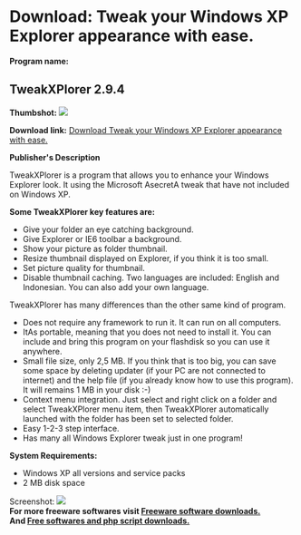 # Download: Tweak your Windows XP Explorer appearance with ease.

**Program name:**

## TweakXPlorer 2.9.4

  
**Thumbshot:** ![](http://www.freewarefiles.com/screenshot/tweakxplorer27_md.jpg)   
  
**Download link:** [Download Tweak your Windows XP Explorer appearance with ease.](http://freesoftwares.boysofts.com/TweakXPlorer_program_46937.html)  
  


**Publisher's Description**  
  


TweakXPlorer is a program that allows you to enhance your Windows Explorer look. It using the Microsoft AsecretA tweak that have not included on Windows XP. 

**Some TweakXPlorer key features are:**

  * Give your folder an eye catching background. 
  * Give Explorer or IE6 toolbar a background. 
  * Show your picture as folder thumbnail. 
  * Resize thumbnail displayed on Explorer, if you think it is too small. 
  * Set picture quality for thumbnail. 
  * Disable thumbnail caching. 
Two languages are included: English and Indonesian. You can also add your own language. 

TweakXPlorer has many differences than the other same kind of program.

  * Does not require any framework to run it. It can run on all computers. 
  * ItAs portable, meaning that you does not need to install it. You can include and bring this program on your flashdisk so you can use it anywhere. 
  * Small file size, only 2,5 MB. If you think that is too big, you can save some space by deleting updater (if your PC are not connected to internet) and the help file (if you already know how to use this program). It will remains 1 MB in your disk :-) 
  * Context menu integration. Just select and right click on a folder and select TweakXPlorer menu item, then TweakXPlorer automatically launched with the folder has been set to selected folder. 
  * Easy 1-2-3 step interface. 
  * Has many all Windows Explorer tweak just in one program! 

**System Requirements:**

  * Windows XP all versions and service packs 
  * 2 MB disk space 

  
  
Screenshot: ![](http://www.freewarefiles.com/screenshot/tweakxplorer27.jpg)   
**For more freeware softwares visit [Freeware software downloads.](http://freesoftwares.boysofts.com/)**   
**And [Free softwares and php script downloads.](http://www.boysofts.com/)**
